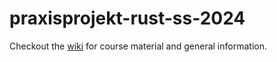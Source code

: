 # praxisprojekt-rust-ss-2024

Checkout the [wiki](https://github.com/koesterlab/praxisprojekt-rust-ws-2023-2024/wiki) for course material and general information.
